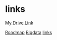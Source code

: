 # links
[My Drive Link](https://drive.google.com/drive/folders/1MWg0PLcXU5NQ7u4gFQ09MPXt3xrc2HmK?usp=sharing)

[Roadmap](https://roadmap.sh/)
[Bigdata](https://github.com/datastacktv/data-engineer-roadmap)
[links](https://github.com/thapatechnical/reactfirebaseYoutube/)


